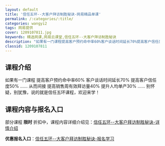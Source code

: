 ```yaml
---
layout: default
title: '信任五环--大客户拜访制胜秘诀-网易精品单课'
permalink: /:categories/:title/
categories: wangyi2
tags: 网易提供
cover: 1209107811.jpg
keywords: 精选网课,网易云课堂,信任五环--大客户拜访制胜秘诀
description: "如果有一门课程提高客户预约命中率60%客户谈话时间延长70%提高客户信任度50%……从而间接提高销售周有效拜访量40%提升人均单产30%……别怀疑，别犹豫，说的就是信任五环课程，欢迎来学！信"
classid: 1209107811
---
```


## 课程介绍

如果有一门课程
提高客户预约命中率60%
客户谈话时间延长70%
提高客户信任度50%
……
从而间接
提高销售周有效拜访量40%
提升人均单产30%
……
别怀疑，别犹豫，说的就是信任五环课程，欢迎来学！

## 课程内容与报名入口

部分课程 **限时** 折扣中，课程内容详细介绍见：[信任五环--大客户拜访制胜秘诀-详情介绍](https://study.163.com/course/introduction/1209107811.htm?share=1&shareId=1025206652&utm_campaign=share&utm_medium=iphoneShare&utm_source=&utm_u=1025206652)

**优惠报名入口**：[信任五环--大客户拜访制胜秘诀-报名学习](https://study.163.com/course/introduction/1209107811.htm?share=1&shareId=1025206652&utm_campaign=share&utm_medium=iphoneShare&utm_source=&utm_u=1025206652)

